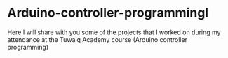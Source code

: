 # Arduino-controller-programmingl
Here I will share with you some of the projects that I worked on during my attendance at the Tuwaiq Academy course (Arduino controller programming)
